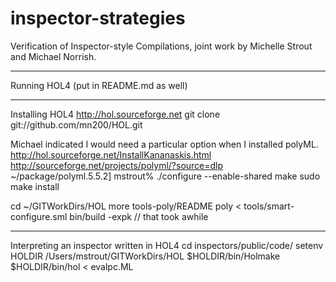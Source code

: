 inspector-strategies
====================

Verification of Inspector-style Compilations, 
joint work by Michelle Strout and Michael Norrish.

-------------------------------------
Running HOL4 (put in README.md as well)


------------------------ 
Installing HOL4
http://hol.sourceforge.net
git clone git://github.com/mn200/HOL.git

Michael indicated I would need a particular option when I installed polyML.
http://hol.sourceforge.net/InstallKananaskis.html
http://sourceforge.net/projects/polyml/?source=dlp
~/package/polyml.5.5.2] mstrout% ./configure  --enable-shared
make
sudo make install

cd ~/GITWorkDirs/HOL
more tools-poly/README
poly < tools/smart-configure.sml
bin/build -expk             // that took awhile

------------------------ 
Interpreting an inspector written in HOL4
   cd inspectors/public/code/
   setenv HOLDIR /Users/mstrout/GITWorkDirs/HOL
   $HOLDIR/bin/Holmake
   $HOLDIR/bin/hol < evalpc.ML

